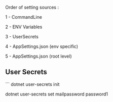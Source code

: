 Order of setting sources :

1 - CommandLine

2 - ENV Variables

3 - UserSecrets

4 - AppSettings.json (env specific)

5 - AppSettings.json (root level)


<h2>User Secrets</h2>
```
dotnet user-secrets init

dotnet user-secrets set mailpassword password1
```
